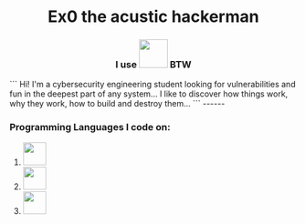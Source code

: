 <h1 style="text-align: center;">Ex0 the acustic hackerman</h1>

<h3 style="text-align: center;">I use <img src="https://cdn.jsdelivr.net/gh/devicons/devicon@latest/icons/archlinux/archlinux-original.svg" width="50"/> BTW</h3>
```
Hi! I'm a cybersecurity engineering student looking for vulnerabilities and fun in the deepest part of any system... I like to discover how things work, why they work, how to build and destroy them...
```
------

### Programming Languages I code on:

1. <img src="https://cdn.jsdelivr.net/gh/devicons/devicon@latest/icons/cplusplus/cplusplus-original.svg" width="40" /> 

2. <img src="https://cdn.jsdelivr.net/gh/devicons/devicon@latest/icons/python/python-original.svg" width="40"/>

3. <img src="https://cdn.jsdelivr.net/gh/devicons/devicon@latest/icons/bash/bash-original.svg" width="40"/>
